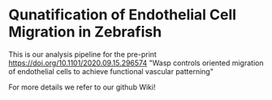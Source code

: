 # Qunatification of Endothelial Cell Migration in Zebrafish

This is our analysis pipeline for the pre-print https://doi.org/10.1101/2020.09.15.296574
"Wasp controls oriented migration of endothelial cells to achieve functional vascular patterning"

For more details we refer to our github Wiki!
